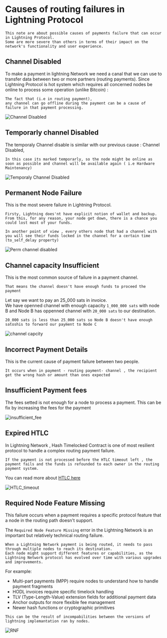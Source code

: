 # Causes of routing failures in Lightning Protocol 

    This note are about possible causes of payments failure that can occur in Lightning Protocol.
    Some are more severe than others in terms of their impact on the network's functionality and user experience.

## Channel Disabled 

To make a payment in lightning Network we need a canal that we can use to transfer data between two or more partners (routing payments).
Since Lightning Protocol is hot system which requires all concerned nodes be online to process some operation (unlike Bitcoin) : 
```
The fact that (i.e in routing payment),
any channel can go offline during the payment can be a cause of failure in that payment processing.  
```

![Channel Disabled](./images/topic-003-img1.png)

## Temporarly channel Disabled 

The temporaly Channel disable is similar with our previous cause : Channel Disabled, 
```
In this case its marked temporarly, so the node might be online as soon as possible and channel will be available again ( i.e Hardware Maintenancy)
```
![Temporaly Channel Disabled](./images/topic-003-img2.png)

## Permanent Node Failure 

This is the most severe failure in Lightning Protocol.  

```
Firsty, Lightning does'nt have explicit notion of wallet and backup. From this, for any reason, your node get down, there is a chance you could lost most of your funds.  

In another point of view , every others node that had a channel with you will see their funds locked in the channel for a certain time (to_self_delay property)

```

![Perm channel disabled](./images/topic-003-img3.png)


## Channel capacity Insufficient 

This is the most common source of failure in a payment channel.  


```
That means the channel doesn't have enough funds to proceed the payment
```

Let say we want to pay an 25_000 sats in invoice.  
We have openned channel with enough capacity `1_000_000 sats` with node B 
and Node B has oppenned channel with `20_000 sats` to our destination.  

`20_000 sats is less than 25_000 sats so Node B doesn't have enough satoshis to forward our payment to Node C`

![channel capcity](./images/topic-003-img4.png)

## Incorrect Payment Details 

This is the current cause of payment failure between two people. 

```
It occurs when in payment - routing payment- channel , the recipient get the wrong hash or amount than ones expected
```

## Insufficient Payment fees 

The fees setted is not enough for a node to process a payment. This can be fix by increasing the fees for the payment 

![insufficient_fee](./images/topic-003-img5.png)


## Expired HTLC 

In Lightning Network , Hash Timelocked Contract is one of most resilient protocol to handle a complex routing payment failure.  
```
If the payment is not processed before the HTLC timeout left , the payment fails and the funds is refounded to each owner in the routing payment system.  
```

You can read more about [HTLC here](hash-timelocked-contract-topic-001.md)

![HTLC_timeout](./images/topic-001-htlc-img3.png)


## Required Node Feature Missing 

This failure occurs when a payment requires a specific protocol feature that a node in the routing path doesn't support. 

The `Required Node Feature Missing` error in the Lightning Network is an important but relatively technical routing failure.

```
When a Lightning Network payment is being routed, it needs to pass through multiple nodes to reach its destination.
Each node might support different features or capabilities, as the Lightning Network protocol has evolved over time with various upgrades and improvements.
```

For example:

- Multi-part payments (MPP) require nodes to understand how to handle payment fragments
- HODL invoices require specific timelock handling
- TLV (Type-Length-Value) extension fields for additional payment data
- Anchor outputs for more flexible fee management
- Newer hash functions or cryptographic primitives

`This can be the result of incompabilities between the versions of lightning implemantation ran by nodes.`

![RNF](./images/topic-003-img6.png)